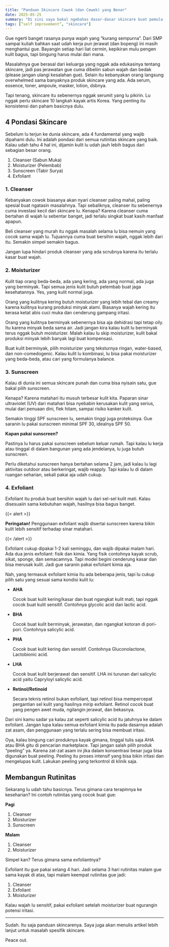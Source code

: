 ```yaml
---
title: "Panduan Skincare Cowok (dan Cewek) yang Benar"
date: 2025-05-25
summary: "Di sini saya bakal ngebahas dasar-dasar skincare buat pemula yang hanya ngerti cara cuci muka, terutama bagi cowok tapi cewek juga bisa."
tags: [”self improvement”, "skincare"]
---
```


Gue ngerti banget rasanya punya wajah yang “kurang sempurna”. Dari SMP sampai kuliah bahkan saat udah kerja pun jerawat (dan bopeng) ini masih menghantui gue. Bayangin setiap hari liat cermin, kepikiran mulu pengen kulit bagus, tapi bingung harus mulai dari mana.

Masalahnya gue berasal dari keluarga yang nggak ada edukasinya tentang skincare, jadi pas jerawatan gue cuma dibeliin sabun wajah dan bedak (please jangan ulangi kesalahan gue). Selain itu kebanyakan orang langsung overwhelmed sama banyaknya produk skincare yang ada. Ada serum, essence, toner, ampoule, masker, lotion, dsbnya.

Tapi tenang, skincare itu sebenernya nggak serumit yang lu pikirin. Lu nggak perlu skincare 10 langkah kayak artis Korea. Yang penting itu konsistensi dan paham basicnya dulu.

## 4 Pondasi Skincare

Sebelum lu terjun ke dunia skincare, ada 4 fundamental yang wajib dipahami dulu. Ini adalah pondasi dari semua rutinitas skincare yang baik. Kalau udah tahu 4 hal ini, dijamin kulit lu udah jauh lebih bagus dari sebagian besar orang.

1. Cleanser (Sabun Muka)
2. Moisturizer (Pelembab)
3. Sunscreen (Tabir Surya)
4. Exfoliant

### 1. Cleanser

Kebanyakan cowok biasanya akan nyari cleanser paling mahal, paling spesial buat ngatasin masalahnya. Tapi sebaliknya, cleanser itu sebenernya cuma investasi kecil dari skincare lu. Kenapa? Karena cleanser cuma bertahan di wajah lu sebentar banget, jadi terlalu singkat buat kasih manfaat apapun.

Beli cleanser yang murah itu nggak masalah selama lu bisa nemuin yang cocok sama wajah lu. Tujuannya cuma buat bersihin wajah, nggak lebih dari itu. Semakin simpel semakin bagus.

Jangan lupa hindari produk cleanser yang ada scrubnya karena itu terlalu kasar buat wajah.

### 2. Moisturizer

Kulit tiap orang beda-beda, ada yang kering, ada yang normal, ada juga yang berminyak. Tapi semua jenis kulit butuh pelembab buat jaga kesehatannya. Yes, yang kulit normal juga.

Orang yang kulitnya kering butuh moisturizer yang lebih tebal dan creamy karena kulitnya kurang produksi minyak alami. Biasanya wajah kering itu kerasa ketat abis cuci muka dan cenderung gampang iritasi.

Orang yang kulitnya berminyak sebenernya bisa aja dehidrasi tapi tetap oily. Itu karena minyak beda sama air. Jadi jangan kira kalau kulit lu berminyak terus nggak butuh moisturizer. Malah kalau lu skip moisturizer, kulit bakal produksi minyak lebih banyak lagi buat kompensasi.

Buat kulit berminyak, pilih moisturizer yang teksturnya ringan, water-based, dan non-comedogenic. Kalau kulit lu kombinasi, lu bisa pakai moisturizer yang beda-beda, atau cari yang formulanya balance.

### 3. Sunscreen

Kalau di dunia ini semua skincare punah dan cuma bisa nyisain satu, gue bakal pilih sunscreen.

Kenapa? Karena matahari itu musuh terbesar kulit kita. Paparan sinar ultraviolet (UV) dari matahari bisa nyebabin kerusakan kulit yang serius, mulai dari penuaan dini, flek hitam, sampai risiko kanker kulit.

Semakin tinggi SPF sunscreen lu, semakin tinggi juga proteksinya. Gue saranin lu pakai sunscreen minimal SPF 30, idealnya SPF 50.

**Kapan pakai sunscreen?**

Pastinya lu harus pakai sunscreen sebelum keluar rumah. Tapi kalau lu kerja atau tinggal di dalam bangunan yang ada jendelanya, lu juga butuh sunscreen.

Perlu diketahui sunscreen hanya bertahan selama 2 jam, jadi kalau lu lagi aktivitas outdoor atau berkeringat, wajib reapply. Tapi kalau lu di dalam ruangan seharian, sekali pakai aja udah cukup.

### 4. Exfoliant

Exfoliant itu produk buat bersihin wajah lu dari sel-sel kulit mati. Kalau disesuaiin sama kebutuhan wajah, hasilnya bisa bagus banget.

{{< alert >}}

**Peringatan!** Penggunaan exfoliant wajib disertai sunscreen karena bikin kulit lebih sensitif terhadap sinar matahari.

{{< /alert >}}

Exfoliant cukup dipakai 1-2 kali seminggu, dan wajib dipakai malam hari. Ada dua jenis exfoliant: fisik dan kimia. Yang fisik contohnya kayak scrub, sikat, sponge, dan semacamnya. Tapi model begini cenderung kasar dan bisa merusak kulit. Jadi gue saranin pakai exfoliant kimia aja.

Nah, yang termasuk exfoliant kimia itu ada beberapa jenis, tapi lu cukup pilih satu yang sesuai sama kondisi kulit lu:

- **AHA**
    
    Cocok buat kulit kering/kasar dan buat ngangkat kulit mati, tapi nggak cocok buat kulit sensitif. Contohnya glycolic acid dan lactic acid.
    
- **BHA**
    
    Cocok buat kulit berminyak, jerawatan, dan ngangkat kotoran di pori-pori. Contohnya salicylic acid.
    
- **PHA**
    
    Cocok buat kulit kering dan sensitif. Contohnya Gluconolactone, Lactobionic acid.
    
- **LHA**
    
    Cocok buat kulit berjerawat dan sensitif. LHA ini turunan dari salicylic acid yaitu Capryloyl salicylic acid.
    
- **Retinol/Retinoid**
    
    Secara teknis retinol bukan exfoliant, tapi retinol bisa mempercepat pergantian sel kulit yang hasilnya mirip exfoliant. Retinol cocok buat yang pengen awet muda, ngilangin jerawat, dan bekasnya.
    

Dari sini kamu sadar ya kalau zat seperti salicylic acid itu jatuhnya ke dalam exfoliant. Jangan lupa kalau semua exfoliant kimia itu pada dasarnya adalah zat asam, dan penggunaan yang terlalu sering bisa membuat iritasi.

Oya, kalau bingung cari produknya kayak gimana, tinggal tulis saja AHA atau BHA gitu di pencarian marketplace. Tapi jangan salah pilih produk “peeling” ya. Karena zat-zat asam ini jika dalam konsentrasi besar juga bisa digunakan buat peeling. Peeling itu proses intensif yang bisa bikin iritasi dan mengelupas kulit. Lakukan peeling yang terkontrol di klinik saja.

## Membangun Rutinitas

Sekarang lu udah tahu basicnya. Terus gimana cara terapinnya ke keseharian? Ini contoh rutinitas yang cocok buat gue:

**Pagi**

1. Cleanser
2. Moisturizer
3. Sunscreen

**Malam**

1. Cleanser
2. Moisturizer

Simpel kan? Terus gimana sama exfoliantnya?

Exfoliant itu gue pakai selang 4 hari. Jadi selama 3 hari rutinitas malam gue sama kayak di atas, tapi malam keempat rutinitas gue jadi:

1. Cleanser
2. Exfoliant
3. Moisturizer

Kalau wajah lu sensitif, pakai exfoliant setelah moisturizer buat ngurangin potensi iritasi.

---

Sudah. Itu saja panduan skincarenya. Saya juga akan menulis artikel lebih lanjut untuk masalah spesifik skincare.

Peace out.